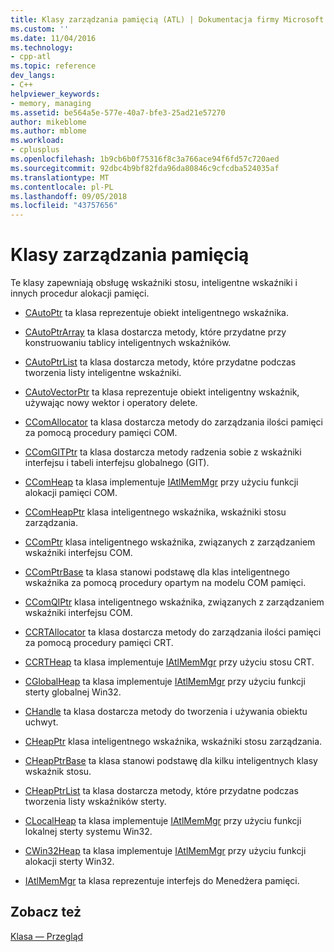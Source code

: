 ```yaml
---
title: Klasy zarządzania pamięcią (ATL) | Dokumentacja firmy Microsoft
ms.custom: ''
ms.date: 11/04/2016
ms.technology:
- cpp-atl
ms.topic: reference
dev_langs:
- C++
helpviewer_keywords:
- memory, managing
ms.assetid: be564a5e-577e-40a7-bfe3-25ad21e57270
author: mikeblome
ms.author: mblome
ms.workload:
- cplusplus
ms.openlocfilehash: 1b9cb6b0f75316f8c3a766ace94f6fd57c720aed
ms.sourcegitcommit: 92dbc4b9bf82fda96da80846c9cfcdba524035af
ms.translationtype: MT
ms.contentlocale: pl-PL
ms.lasthandoff: 09/05/2018
ms.locfileid: "43757656"
---
```

# <a name="memory-management-classes"></a>Klasy zarządzania pamięcią

Te klasy zapewniają obsługę wskaźniki stosu, inteligentne wskaźniki i innych procedur alokacji pamięci.

- [CAutoPtr](../atl/reference/cautoptr-class.md) ta klasa reprezentuje obiekt inteligentnego wskaźnika.

- [CAutoPtrArray](../atl/reference/cautoptrarray-class.md) ta klasa dostarcza metody, które przydatne przy konstruowaniu tablicy inteligentnych wskaźników.

- [CAutoPtrList](../atl/reference/cautoptrlist-class.md) ta klasa dostarcza metody, które przydatne podczas tworzenia listy inteligentne wskaźniki.

- [CAutoVectorPtr](../atl/reference/cautovectorptr-class.md) ta klasa reprezentuje obiekt inteligentny wskaźnik, używając nowy wektor i operatory delete.

- [CComAllocator](../atl/reference/ccomallocator-class.md) ta klasa dostarcza metody do zarządzania ilości pamięci za pomocą procedury pamięci COM.

- [CComGITPtr](../atl/reference/ccomgitptr-class.md) ta klasa dostarcza metody radzenia sobie z wskaźniki interfejsu i tabeli interfejsu globalnego (GIT).

- [CComHeap](../atl/reference/ccomheap-class.md) ta klasa implementuje [IAtlMemMgr](../atl/reference/iatlmemmgr-class.md) przy użyciu funkcji alokacji pamięci COM.

- [CComHeapPtr](../atl/reference/ccomheapptr-class.md) klasa inteligentnego wskaźnika, wskaźniki stosu zarządzania.

- [CComPtr](../atl/reference/ccomptr-class.md) klasa inteligentnego wskaźnika, związanych z zarządzaniem wskaźniki interfejsu COM.

- [CComPtrBase](../atl/reference/ccomptrbase-class.md) ta klasa stanowi podstawę dla klas inteligentnego wskaźnika za pomocą procedury opartym na modelu COM pamięci.

- [CComQIPtr](../atl/reference/ccomqiptr-class.md) klasa inteligentnego wskaźnika, związanych z zarządzaniem wskaźniki interfejsu COM.

- [CCRTAllocator](../atl/reference/ccrtallocator-class.md) ta klasa dostarcza metody do zarządzania ilości pamięci za pomocą procedury pamięci CRT.

- [CCRTHeap](../atl/reference/ccrtheap-class.md) ta klasa implementuje [IAtlMemMgr](../atl/reference/iatlmemmgr-class.md) przy użyciu stosu CRT.

- [CGlobalHeap](../atl/reference/cglobalheap-class.md) ta klasa implementuje [IAtlMemMgr](../atl/reference/iatlmemmgr-class.md) przy użyciu funkcji sterty globalnej Win32.

- [CHandle](../atl/reference/chandle-class.md) ta klasa dostarcza metody do tworzenia i używania obiektu uchwyt.

- [CHeapPtr](../atl/reference/cheapptr-class.md) klasa inteligentnego wskaźnika, wskaźniki stosu zarządzania.

- [CHeapPtrBase](../atl/reference/cheapptrbase-class.md) ta klasa stanowi podstawę dla kilku inteligentnych klasy wskaźnik stosu.

- [CHeapPtrList](../atl/reference/cheapptrlist-class.md) ta klasa dostarcza metody, które przydatne podczas tworzenia listy wskaźników sterty.

- [CLocalHeap](../atl/reference/clocalheap-class.md) ta klasa implementuje [IAtlMemMgr](../atl/reference/iatlmemmgr-class.md) przy użyciu funkcji lokalnej sterty systemu Win32.

- [CWin32Heap](../atl/reference/cwin32heap-class.md) ta klasa implementuje [IAtlMemMgr](../atl/reference/iatlmemmgr-class.md) przy użyciu funkcji alokacji sterty Win32.

- [IAtlMemMgr](../atl/reference/iatlmemmgr-class.md) ta klasa reprezentuje interfejs do Menedżera pamięci.

## <a name="see-also"></a>Zobacz też

[Klasa — Przegląd](../atl/atl-class-overview.md)

